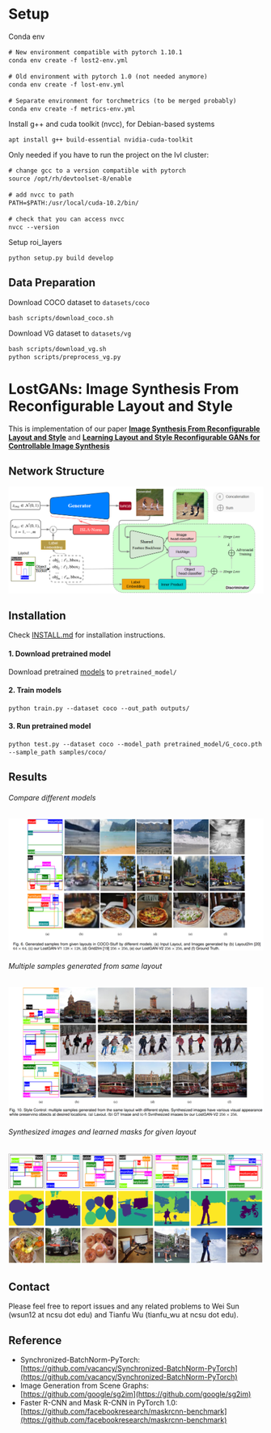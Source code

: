 # Setup
Conda env
```
# New environment compatible with pytorch 1.10.1
conda env create -f lost2-env.yml

# Old environment with pytorch 1.0 (not needed anymore)
conda env create -f lost-env.yml

# Separate environment for torchmetrics (to be merged probably)
conda env create -f metrics-env.yml
```

Install g++ and cuda toolkit (nvcc), for Debian-based systems
```
apt install g++ build-essential nvidia-cuda-toolkit
```

Only needed if you have to run the project on the IvI cluster:
```
# change gcc to a version compatible with pytorch
source /opt/rh/devtoolset-8/enable

# add nvcc to path
PATH=$PATH:/usr/local/cuda-10.2/bin/

# check that you can access nvcc
nvcc --version
```

Setup roi_layers
```
python setup.py build develop
```
## Data Preparation

Download COCO dataset to `datasets/coco`
```
bash scripts/download_coco.sh
```
Download VG dataset to `datasets/vg`
```
bash scripts/download_vg.sh
python scripts/preprocess_vg.py
```


# LostGANs: Image Synthesis From Reconfigurable Layout and Style
This is implementation of our paper [**Image Synthesis From Reconfigurable Layout and Style**](https://arxiv.org/abs/1908.07500) and [**Learning Layout and Style Reconfigurable GANs for Controllable Image Synthesis**](https://arxiv.org/abs/2003.11571)


## Network Structure
![network_structure](./figures/network_structure.png)

## Installation
Check [INSTALL.md](INSTALL.md) for installation instructions.
#### 1. Download pretrained model
Download pretrained [models](https://drive.google.com/drive/folders/1peI9d4PI7jJZJzFTcr-5mwZqnrNsX_3p?usp=sharing) to `pretrained_model/`

#### 2. Train models
```
python train.py --dataset coco --out_path outputs/
```

#### 3. Run pretrained model
```
python test.py --dataset coco --model_path pretrained_model/G_coco.pth --sample_path samples/coco/
```


## Results
###### Compare different models
![compare](./figures/generated_images.png)
###### Multiple samples generated from same layout
![various_out](./figures/various_outs.png)
###### Synthesized images and learned masks for given layout
![mask](./figures/mask.png)

## Contact
Please feel free to report issues and any related problems to Wei Sun (wsun12 at ncsu dot edu) and Tianfu Wu (tianfu_wu at ncsu dot edu).


## Reference
* Synchronized-BatchNorm-PyTorch: [https://github.com/vacancy/Synchronized-BatchNorm-PyTorch](https://github.com/vacancy/Synchronized-BatchNorm-PyTorch)
* Image Generation from Scene Graphs: [https://github.com/google/sg2im](https://github.com/google/sg2im)
* Faster R-CNN and Mask R-CNN in PyTorch 1.0: [https://github.com/facebookresearch/maskrcnn-benchmark](https://github.com/facebookresearch/maskrcnn-benchmark)
